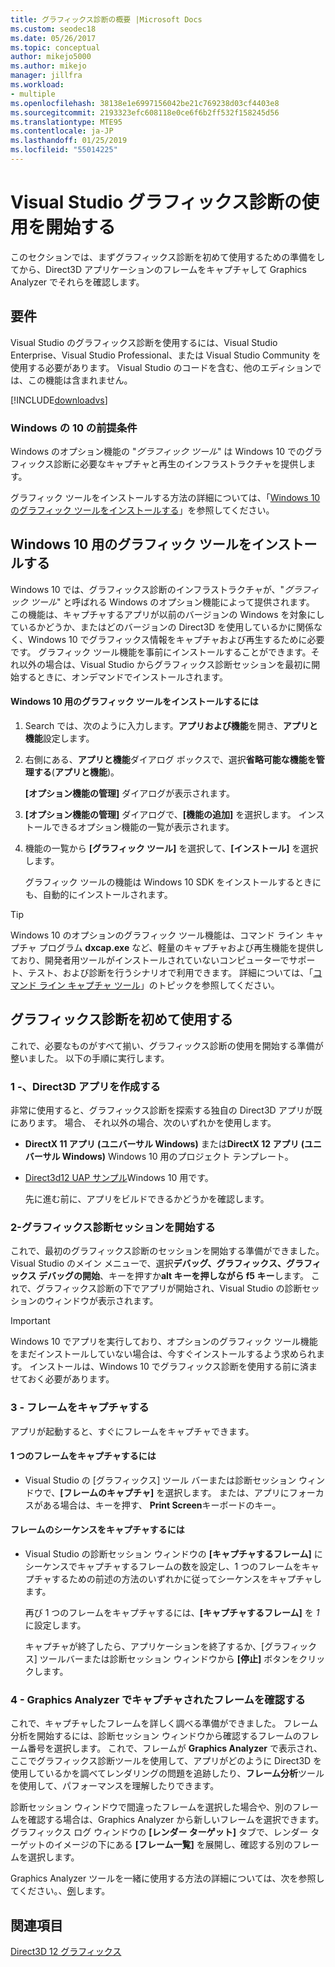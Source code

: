 ```yaml
---
title: グラフィックス診断の概要 |Microsoft Docs
ms.custom: seodec18
ms.date: 05/26/2017
ms.topic: conceptual
author: mikejo5000
ms.author: mikejo
manager: jillfra
ms.workload:
- multiple
ms.openlocfilehash: 38138e1e6997156042be21c769238d03cf4403e8
ms.sourcegitcommit: 2193323efc608118e0ce6f6b2ff532f158245d56
ms.translationtype: MTE95
ms.contentlocale: ja-JP
ms.lasthandoff: 01/25/2019
ms.locfileid: "55014225"
---
```

# <a name="getting-started-with-visual-studio-graphics-diagnostics"></a>Visual Studio グラフィックス診断の使用を開始する
このセクションでは、まずグラフィックス診断を初めて使用するための準備をしてから、Direct3D アプリケーションのフレームをキャプチャして Graphics Analyzer でそれらを確認します。  
  
## <a name="requirements"></a>要件  
 Visual Studio のグラフィックス診断を使用するには、Visual Studio Enterprise、Visual Studio Professional、または Visual Studio Community を使用する必要があります。  Visual Studio のコードを含む、他のエディションでは、この機能は含まれません。
 
 [!INCLUDE[downloadvs](../includes/downloadvs_md.md)]  
  
### <a name="windows-10-prerequisites"></a>Windows の 10 の前提条件  
 Windows のオプション機能の "*グラフィック ツール*" は Windows 10 でのグラフィックス診断に必要なキャプチャと再生のインフラストラクチャを提供します。  
  
 グラフィック ツールをインストールする方法の詳細については、「[Windows 10 のグラフィック ツールをインストールする](#InstallGraphicsTools)」を参照してください。  
  
##  <a name="InstallGraphicsTools"></a> Windows 10 用のグラフィック ツールをインストールする  
 Windows 10 では、グラフィックス診断のインフラストラクチャが、"*グラフィック ツール*" と呼ばれる Windows のオプション機能によって提供されます。 この機能は、キャプチャするアプリが以前のバージョンの Windows を対象にしているかどうか、またはどのバージョンの Direct3D を使用しているかに関係なく、Windows 10 でグラフィックス情報をキャプチャおよび再生するために必要です。 グラフィック ツール機能を事前にインストールすることができます。それ以外の場合は、Visual Studio からグラフィックス診断セッションを最初に開始するときに、オンデマンドでインストールされます。  
  
#### <a name="to-install-graphics-tools-for-windows-10"></a>Windows 10 用のグラフィック ツールをインストールするには  
  
1. Search では、次のように入力します。**アプリおよび機能**を開き、**アプリと機能**設定します。
  
2. 右側にある、**アプリと機能**ダイアログ ボックスで、選択**省略可能な機能を管理する**(**アプリと機能**)。

   **[オプション機能の管理]** ダイアログが表示されます。
  
3. **[オプション機能の管理]** ダイアログで、**[機能の追加]** を選択します。 インストールできるオプション機能の一覧が表示されます。  
  
4. 機能の一覧から **[グラフィック ツール]** を選択して、**[インストール]** を選択します。  
  
   グラフィック ツールの機能は Windows 10 SDK をインストールするときにも、自動的にインストールされます。  
  
> [!TIP]
>  Windows 10 のオプションのグラフィック ツール機能は、コマンド ライン キャプチャ プログラム **dxcap.exe** など、軽量のキャプチャおよび再生機能を提供しており、開発者用ツールがインストールされていないコンピューターでサポート、テスト、および診断を行うシナリオで利用できます。 詳細については、「[コマンド ライン キャプチャ ツール](command-line-capture-tool.md)」のトピックを参照してください。  
  
## <a name="using-graphics-diagnostics-for-the-first-time"></a>グラフィックス診断を初めて使用する  
 これで、必要なものがすべて揃い、グラフィックス診断の使用を開始する準備が整いました。 以下の手順に実行します。  
  
### <a name="1---create-a-direct3d-app"></a>1 -、Direct3D アプリを作成する  
 非常に使用すると、グラフィックス診断を探索する独自の Direct3D アプリが既にあります。 場合、 それ以外の場合、次のいずれかを使用します。

- **DirectX 11 アプリ (ユニバーサル Windows)** または**DirectX 12 アプリ (ユニバーサル Windows)** Windows 10 用のプロジェクト テンプレート。
- [Direct3d12 UAP サンプル](https://code.msdn.microsoft.com/Direct3D-12-UAP-Sample-ecb1779f)Windows 10 用です。  
  
  先に進む前に、アプリをビルドできるかどうかを確認します。  
  
### <a name="2---start-a-graphics-diagnostics-session"></a>2-グラフィックス診断セッションを開始する  
 これで、最初のグラフィックス診断のセッションを開始する準備ができました。 Visual Studio のメイン メニューで、選択**デバッグ、グラフィックス、グラフィックス デバッグの開始**、キーを押すか**alt キーを押しながら f5 キー**します。 これで、グラフィックス診断の下でアプリが開始され、Visual Studio の診断セッションのウィンドウが表示されます。  
  
> [!IMPORTANT]
>  Windows 10 でアプリを実行しており、オプションのグラフィック ツール機能をまだインストールしていない場合は、今すぐインストールするよう求められます。 インストールは、Windows 10 でグラフィックス診断を使用する前に済ませておく必要があります。  
  
### <a name="3---capture-frames"></a>3 - フレームをキャプチャする  
 アプリが起動すると、すぐにフレームをキャプチャできます。  
  
#### <a name="to-capture-single-frames"></a>1 つのフレームをキャプチャするには  
  
-   Visual Studio の [グラフィックス] ツール バーまたは診断セッション ウィンドウで、**[フレームのキャプチャ]** を選択します。 または、アプリにフォーカスがある場合は、キーを押す、 **Print Screen**キーボードのキー。
  
#### <a name="to-capture-a-sequence-of-frames"></a>フレームのシーケンスをキャプチャするには  
  
- Visual Studio の診断セッション ウィンドウの **[キャプチャするフレーム]** にシーケンスでキャプチャするフレームの数を設定し、1 つのフレームをキャプチャするための前述の方法のいずれかに従ってシーケンスをキャプチャします。  
  
   再び 1 つのフレームをキャプチャするには、**[キャプチャするフレーム]** を *1* に設定します。  
  
  キャプチャが終了したら、アプリケーションを終了するか、[グラフィックス] ツールバーまたは診断セッション ウィンドウから **[停止]** ボタンをクリックします。  
  
### <a name="4---examine-captured-frames-in-the-graphics-analyzer"></a>4 - Graphics Analyzer でキャプチャされたフレームを確認する  
 これで、キャプチャしたフレームを詳しく調べる準備ができました。 フレーム分析を開始するには、診断セッション ウィンドウから確認するフレームのフレーム番号を選択します。 これで、フレームが **Graphics Analyzer** で表示され、ここでグラフィックス診断ツールを使用して、アプリがどのように Direct3D を使用しているかを調べてレンダリングの問題を追跡したり、**フレーム分析**ツールを使用して、パフォーマンスを理解したりできます。  
  
 診断セッション ウィンドウで間違ったフレームを選択した場合や、別のフレームを確認する場合は、Graphics Analyzer から新しいフレームを選択できます。 グラフィックス ログ ウィンドウの **[レンダー ターゲット]** タブで、レンダー ターゲットのイメージの下にある **[フレーム一覧]** を展開し、確認する別のフレームを選択します。  
  
 Graphics Analyzer ツールを一緒に使用する方法の詳細については、次を参照してください。、[例](graphics-diagnostics-examples.md)します。  
  
## <a name="see-also"></a>関連項目  
 [Direct3D 12 グラフィックス](/windows/desktop/direct3d12/direct3d-12-graphics)